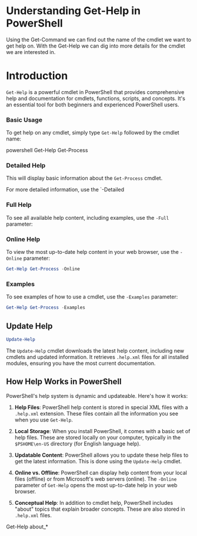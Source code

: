 # Understanding Get-Help in PowerShell


Using the Get-Command we can find out the name of the cmdlet we want to get help on.
With the Get-Help we can dig into more details for the cmdlet we are interested in.


# Introduction

`Get-Help` is a powerful cmdlet in PowerShell that provides comprehensive help and documentation for cmdlets, functions, scripts, and concepts. It's an essential tool for both beginners and experienced PowerShell users.


### Basic Usage

To get help on any cmdlet, simply type `Get-Help` followed by the cmdlet name:

powershell
Get-Help Get-Process

### Detailed Help

This will display basic information about the `Get-Process` cmdlet.

For more detailed information, use the `-Detailed

### Full Help

To see all available help content, including examples, use the `-Full` parameter:


### Online Help

To view the most up-to-date help content in your web browser, use the `-Online` parameter:
```` powershell
Get-Help Get-Process -Online
````

### Examples

To see examples of how to use a cmdlet, use the `-Examples` parameter:

```` powershell
Get-Help Get-Process -Examples
````

## Update Help

```` powershell
Update-Help
````

The `Update-Help` cmdlet downloads the latest help content, including new cmdlets and updated information. It retrieves `.help.xml` files for all installed modules, ensuring you have the most current documentation.



## How Help Works in PowerShell

PowerShell's help system is dynamic and updateable. Here's how it works:

1. **Help Files**: PowerShell help content is stored in special XML files with a `.help.xml` extension. These files contain all the information you see when you use `Get-Help`.

2. **Local Storage**: When you install PowerShell, it comes with a basic set of help files. These are stored locally on your computer, typically in the `$PSHOME\en-US` directory (for English language help).

3. **Updatable Content**: PowerShell allows you to update these help files to get the latest information. This is done using the `Update-Help` cmdlet.

4. **Online vs. Offline**: PowerShell can display help content from your local files (offline) or from Microsoft's web servers (online). The `-Online` parameter of `Get-Help` opens the most up-to-date help in your web browser.



5.  **Conceptual Help**: In addition to cmdlet help, PowerShell includes "about" topics that explain broader concepts. These are also stored in `.help.xml` files.


Get-Help about_*






